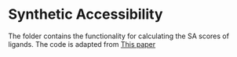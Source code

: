 # Synthetic Accessibility

The folder contains the functionality for calculating the SA scores of ligands.
The code is adapted from [This paper](https://pubs.acs.org/doi/10.1021/acs.jcim.0c00174)
